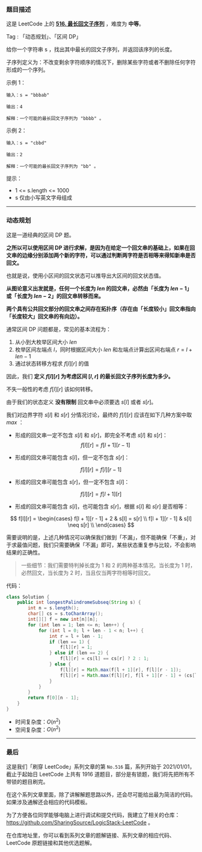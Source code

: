 ### 题目描述

这是 LeetCode 上的 **[516. 最长回文子序列](https://leetcode-cn.com/problems/longest-palindromic-subsequence/solution/gong-shui-san-xie-qu-jian-dp-qiu-jie-zui-h2ya/)** ，难度为 **中等**。

Tag : 「动态规划」、「区间 DP」



给你一个字符串 s ，找出其中最长的回文子序列，并返回该序列的长度。

子序列定义为：不改变剩余字符顺序的情况下，删除某些字符或者不删除任何字符形成的一个序列。


示例 1：
```
输入：s = "bbbab"

输出：4

解释：一个可能的最长回文子序列为 "bbbb" 。
```
示例 2：
```
输入：s = "cbbd"

输出：2

解释：一个可能的最长回文子序列为 "bb" 。
```

提示：
* 1 <= s.length <= 1000
* s 仅由小写英文字母组成

---

### 动态规划

这是一道经典的区间 DP 题。

**之所以可以使用区间 DP 进行求解，是因为在给定一个回文串的基础上，如果在回文串的边缘分别添加两个新的字符，可以通过判断两字符是否相等来得知新串是否回文。**

也就是说，使用小区间的回文状态可以推导出大区间的回文状态值。

**从图论意义出发就是，任何一个长度为 $len$ 的回文串，必然由「长度为 $len - 1$」或「长度为 $len - 2$」的回文串转移而来。**

**两个具有公共回文部分的回文串之间存在拓扑序（存在由「长度较小」回文串指向「长度较大」回文串的有向边）。**

通常区间 DP 问题都是，常见的基本流程为：

1. 从小到大枚举区间大小 $len$
2. 枚举区间左端点 $l$，同时根据区间大小 $len$ 和左端点计算出区间右端点 $r = l + len - 1$
3. 通过状态转移方程求 $f[l][r]$ 的值

因此，我们 **定义 $f[l][r]$ 为考虑区间 $[l, r]$ 的最长回文子序列长度为多少。**

不失一般性的考虑 $f[l][r]$ 该如何转移。

由于我们的状态定义 **没有限制** 回文串中必须要选 $s[l]$ 或者 $s[r]$。

我们对边界字符 $s[l]$ 和 $s[r]$ 分情况讨论，最终的 $f[l][r]$ 应该在如下几种方案中取 $max$ ：

* 形成的回文串一定不包含 $s[l]$ 和 $s[r]$，即完全不考虑 $s[l]$ 和 $s[r]$：
$$
f[l][r] = f[l + 1][r - 1]
$$

* 形成的回文串可能包含 $s[l]$，但一定不包含 $s[r]$：

$$
f[l][r] = f[l][r - 1]
$$

* 形成的回文串可能包含 $s[r]$，但一定不包含 $s[l]$：

$$
f[l][r] = f[l + 1][r]
$$

* 形成的回文串可能包含 $s[l]$，也可能包含 $s[r]$，根据 $s[l]$ 和 $s[r]$ 是否相等：

$$
f[l][r] = \begin{cases}
f[l + 1][r - 1] + 2 & s[l] = s[r] \\
f[l + 1][r - 1] & s[l] \neq s[r] \\
\end{cases}
$$

需要说明的是，上述几种情况可以确保我们做到「不漏」，但不能确保「不重」，对于求最值问题，我们只需要确保「不漏」即可，某些状态重复参与比较，不会影响结果的正确性。

> 一些细节：我们需要特判掉长度为 $1$ 和 $2$ 的两种基本情况。当长度为 $1$ 时，必然回文，当长度为 $2$ 时，当且仅当两字符相等时回文。

代码：
```Java
class Solution {
    public int longestPalindromeSubseq(String s) {
        int n = s.length();
        char[] cs = s.toCharArray();
        int[][] f = new int[n][n]; 
        for (int len = 1; len <= n; len++) {
            for (int l = 0; l + len - 1 < n; l++) {
                int r = l + len - 1;
                if (len == 1) {
                    f[l][r] = 1;
                } else if (len == 2) {
                    f[l][r] = cs[l] == cs[r] ? 2 : 1;
                } else {
                    f[l][r] = Math.max(f[l + 1][r], f[l][r - 1]);
                    f[l][r] = Math.max(f[l][r], f[l + 1][r - 1] + (cs[l] == cs[r] ? 2 : 0));
                }
            }
        }
        return f[0][n - 1];
    }
}
```
* 时间复杂度：$O(n^2)$
* 空间复杂度：$O(n^2)$

---

### 最后

这是我们「刷穿 LeetCode」系列文章的第 `No.516` 篇，系列开始于 2021/01/01，截止于起始日 LeetCode 上共有 1916 道题目，部分是有锁题，我们将先把所有不带锁的题目刷完。

在这个系列文章里面，除了讲解解题思路以外，还会尽可能给出最为简洁的代码。如果涉及通解还会相应的代码模板。

为了方便各位同学能够电脑上进行调试和提交代码，我建立了相关的仓库：https://github.com/SharingSource/LogicStack-LeetCode 。

在仓库地址里，你可以看到系列文章的题解链接、系列文章的相应代码、LeetCode 原题链接和其他优选题解。

